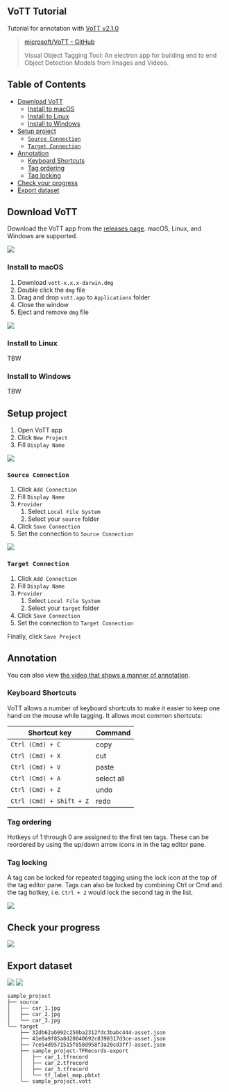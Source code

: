 ## VoTT Tutorial

Tutorial for annotation with [VoTT v2.1.0](https://github.com/microsoft/VoTT/releases/tag/v2.1.0)

> [microsoft/VoTT - GitHub](https://github.com/microsoft/VoTT)
>
> Visual Object Tagging Tool: An electron app for building end to end Object Detection Models from Images and Videos.



## Table of Contents

<!-- START doctoc generated TOC please keep comment here to allow auto update -->
<!-- DON'T EDIT THIS SECTION, INSTEAD RE-RUN doctoc TO UPDATE -->


- [Download VoTT](#download-vott)
  - [Install to macOS](#install-to-macos)
  - [Install to Linux](#install-to-linux)
  - [Install to Windows](#install-to-windows)
- [Setup project](#setup-project)
  - [`Source Connection`](#source-connection)
  - [`Target Connection`](#target-connection)
- [Annotation](#annotation)
  - [Keyboard Shortcuts](#keyboard-shortcuts)
  - [Tag ordering](#tag-ordering)
  - [Tag locking](#tag-locking)
- [Check your progress](#check-your-progress)
- [Export dataset](#export-dataset)

<!-- END doctoc generated TOC please keep comment here to allow auto update -->



## Download VoTT

Download the VoTT app from the [releases page]. macOS, Linux, and Windows are supported.

[releases page]:https://github.com/microsoft/VoTT/releases

![](./images/download.jpg)

### Install to macOS

1. Download `vott-x.x.x-darwin.dmg`
2. Double click the `dmg` file
3. Drag and drop `vott.app` to `Applications` folder
4. Close the window
5. Eject and remove `dmg` file

![](./images/install_macos.jpg)

### Install to Linux

TBW

### Install to Windows

TBW



## Setup project

1. Open VoTT app
2. Click `New Project`
3. Fill `Display Name`

![](./images/project.jpg)

### `Source Connection`

1. Click `Add Connection`
2. Fill `Display Name`
3. `Provider`
   1. Select `Local File System`
   2. Select your `source` folder
4. Click `Save Connection`
5. Set the connection to `Source Connection`

![](./images/source_connection.jpg)

### `Target Connection`

1. Click `Add Connection`
2. Fill `Display Name`
3. `Provider`
   1. Select `Local File System`
   2. Select your `target` folder
4. Click `Save Connection`
5. Set the connection to `Target Connection`

Finally, click `Save Project`



## Annotation

You can also view [the video that shows a manner of annotation](https://github.com/SI-Aizu/vott-tutorial/releases/download/v0.1.0/sample.mp4).

### Keyboard Shortcuts

VoTT allows a number of keyboard shortcuts to make it easier to keep one hand on the mouse while tagging.
It allows most common shortcuts:

| Shortcut key | Command |
|---|---|
| `Ctrl (Cmd) + C` | copy |
| `Ctrl (Cmd) + X` | cut |
| `Ctrl (Cmd) + V` | paste |
| `Ctrl (Cmd) + A` | select all |
| `Ctrl (Cmd) + Z` | undo |
| `Ctrl (Cmd) + Shift + Z` | redo |

### Tag ordering

Hotkeys of 1 through 0 are assigned to the first ten tags.
These can be reordered by using the up/down arrow icons in in the tag editor pane.

### Tag locking

A tag can be locked for repeated tagging using the lock icon at the top of the tag editor pane.
Tags can also be locked by combining Ctrl or Cmd and the tag hotkey, i.e. `Ctrl + 2` would lock the second tag in the list.

![](./images/tags_editor.jpg)



## Check your progress

![](./images/progress.jpg)



## Export dataset

![](./images/export_settings.jpg)
![](./images/tags_editor_export.jpg)

```
sample_project
├── source
│   ├── car_1.jpg
│   ├── car_2.jpg
│   └── car_3.jpg
└── target
    ├── 32db62ab992c250ba2312fdc3babc444-asset.json
    ├── 41e0a9f85a8d20040692c8390317d3ce-asset.json
    ├── 7ce54d9571515f858d958f3a20cd3ff7-asset.json
    ├── sample_project-TFRecords-export
    │   ├── car_1.tfrecord
    │   ├── car_2.tfrecord
    │   ├── car_3.tfrecord
    │   └── tf_label_map.pbtxt
    └── sample_project.vott
```
